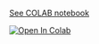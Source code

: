 [See COLAB notebook](https://gist.github.com/geraw/6734c9d7226c3c04d43b9d59b1b844b5#file-testory-ipynb)


[![Open In Colab](https://colab.research.google.com/assets/colab-badge.svg)](https://colab.research.google.com/drive/15WASmf07bnamFugxRxHrPYZKVY3tpSie?usp=sharing)

